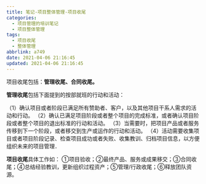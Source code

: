 ```yaml
---
title: 笔记-项目整体管理-项目收尾
categories:
  - 项目管理的培训笔记
  - 项目整体管理
tags:
  - 项目收尾
  - 整体管理
abbrlink: a749
date: 2021-04-06 21:16:45
updated: 2021-04-06 21:16:45
---
```


项目收尾包括：**管理收尾、合同收尾。**

**管理收尾**包括下面提到的按部就班的行动和活动：

（1）确认项目或者阶段已满足所有赞助者、客户，以及其他项目干系人需求的活动和行动。
（2）确认已满足项目阶段或者整个项目的完成标准，或者确认项目阶段或者整个项目的退出标准的行动和活动。
（3）当需要时，把项目产品或者服务传移到下一个阶段，或者移交到生产或运作的行动和活动。
（4）活动需要收集项目或者项目阶段记录、检查项目成功或者失败、收集教训、归档项目信息，以方便组织未来的项目管理．

**项目收尾**具体工作如：
①项目验收；②最终产品、服务或成果移交；③合同收尾；④总结经验教训，更新组织过程资产；⑤管理/行政收尾；⑥释放团队资源。
